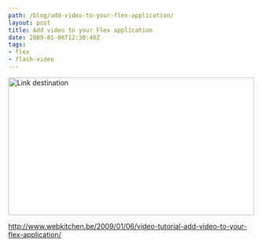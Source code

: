 ```yaml
---
path: /blog/add-video-to-your-flex-application/
layout: post
title: Add video to your Flex application
date: 2009-01-06T12:30:48Z
tags:
- flex
- flash-video
---
```


<a href="http://www.webkitchen.be/2009/01/06/video-tutorial-add-video-to-your-flex-application/"><img class="alignnone size-full wp-image-549" title="Link destination" src="http://uploads.psyked.co.uk/2009/01/sergetutorial.jpg" alt="Link destination" width="500" height="280" /></a>

<a href="http://www.webkitchen.be/2009/01/06/video-tutorial-add-video-to-your-flex-application/">http://www.webkitchen.be/2009/01/06/video-tutorial-add-video-to-your-flex-application/</a>